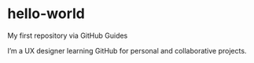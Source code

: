 # hello-world
My first repository via GitHub Guides

I’m a UX designer learning GitHub for personal and collaborative projects.
